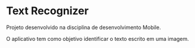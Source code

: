 # Text Recognizer

Projeto desenvolvido na disciplina de desenvolvimento Mobile.

O aplicativo tem como objetivo identificar o texto escrito em uma imagem.

